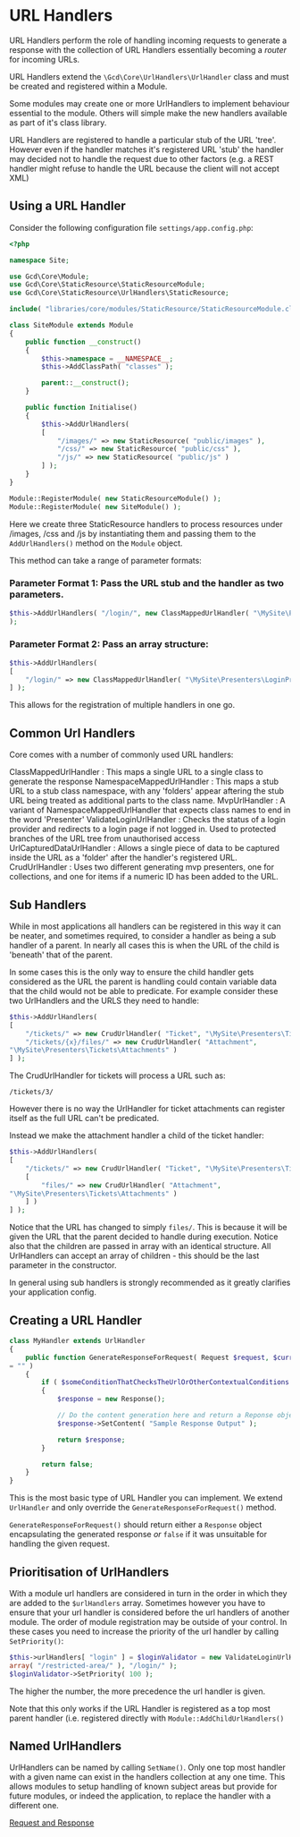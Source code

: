 URL Handlers
===

URL Handlers perform the role of handling incoming requests to generate a response with the collection of
URL Handlers essentially becoming a *router* for incoming URLs.

URL Handlers extend the `\Gcd\Core\UrlHandlers\UrlHandler` class and must be created and registered
within a Module.

Some modules may create one or more UrlHandlers to implement behaviour essential to the module.
Others will simple make the new handlers available as part of it's class library.

URL Handlers are registered to handle a particular stub of the URL 'tree'. However even if the
handler matches it's registered URL 'stub' the handler may decided not to handle the request due to
other factors (e.g. a REST handler might refuse to handle the URL because the client will not accept
XML)

## Using a URL Handler

Consider the following configuration file `settings/app.config.php`:

~~~ php
<?php

namespace Site;

use Gcd\Core\Module;
use Gcd\Core\StaticResource\StaticResourceModule;
use Gcd\Core\StaticResource\UrlHandlers\StaticResource;

include( "libraries/core/modules/StaticResource/StaticResourceModule.class.php" );

class SiteModule extends Module
{
	public function __construct()
	{
		$this->namespace = __NAMESPACE__;
		$this->AddClassPath( "classes" );

		parent::__construct();
	}

	public function Initialise()
	{
		$this->AddUrlHandlers(
		[
			"/images/" => new StaticResource( "public/images" ),
			"/css/" => new StaticResource( "public/css" ),
			"/js/" => new StaticResource( "public/js" )
		] );
	}
}

Module::RegisterModule( new StaticResourceModule() );
Module::RegisterModule( new SiteModule() );
~~~

Here we create three StaticResource handlers to process resources under /images, /css and /js by
instantiating them and passing them to the `AddUrlHandlers()` method on the `Module` object.

This method can take a range of parameter formats:

### Parameter Format 1: Pass the URL stub and the handler as two parameters.

~~~ php
$this->AddUrlHandlers( "/login/", new ClassMappedUrlHandler( "\MySite\Presenters\LoginPresenter" )
);
~~~

### Parameter Format 2: Pass an array structure:

~~~ php
$this->AddUrlHandlers(
[
	"/login/" => new ClassMappedUrlHandler( "\MySite\Presenters\LoginPresenter" )
] );
~~~

This allows for the registration of multiple handlers in one go.

## Common Url Handlers

Core comes with a number of commonly used URL handlers:

ClassMappedUrlHandler
:	This maps a single URL to a single class to generate the response
NamespaceMappedUrlHandler
:	This maps a stub URL to a stub class namespace, with any 'folders' appear aftering the stub URL being treated as
	additional parts to the class name.
MvpUrlHandler
:	A variant of NamespaceMappedUrlHandler that expects class names to end in the word 'Presenter'
ValidateLoginUrlHandler
:	Checks the status of a login provider and redirects to a login page if not logged in. Used to protected branches
	of the URL tree from unauthorised access
UrlCapturedDataUrlHandler
:	Allows a single piece of data to be captured inside the URL as a 'folder' after the handler's registered URL.
CrudUrlHandler
:	Uses two different generating mvp presenters, one for collections, and one for items if a numeric ID has been
	added to the URL.

## Sub Handlers

While in most applications all handlers can be registered in this way it can be neater, and
sometimes required, to consider a handler as being a sub handler of a parent. In nearly all cases
this is when the URL of the child is 'beneath' that of the parent.

In some cases this is the only way to ensure the child handler gets considered as the URL the parent
is handling could contain variable data that the child would not be able to predicate. For example
consider these two UrlHandlers and the URLS they need to handle:

~~~ php
$this->AddUrlHandlers(
[
	"/tickets/" => new CrudUrlHandler( "Ticket", "\MySite\Presenters\Tickets" ),
	"/tickets/{x}/files/" => new CrudUrlHandler( "Attachment",
"\MySite\Presenters\Tickets\Attachments" )
] );
~~~

The CrudUrlHandler for tickets will process a URL such as:

`/tickets/3/`

However there is no way the UrlHandler for ticket attachments can register itself as the full URL
can't be predicated.

Instead we make the attachment handler a child of the ticket handler:

~~~ php
$this->AddUrlHandlers(
[
	"/tickets/" => new CrudUrlHandler( "Ticket", "\MySite\Presenters\Tickets", "", [],
	[
		"files/" => new CrudUrlHandler( "Attachment",
"\MySite\Presenters\Tickets\Attachments" )
	] )
] );
~~~

Notice that the URL has changed to simply `files/`. This is because it will be given the URL that
the parent decided to handle during execution. Notice also that the children are passed in array
with an identical structure. All UrlHandlers can accept an array of children - this should be the
last parameter in the constructor.

In general using sub handlers is strongly recommended as it greatly clarifies your application
config.

## Creating a URL Handler

~~~ php
class MyHandler extends UrlHandler
{
	public function GenerateResponseForRequest( Request $request, $currentUrlFragment
= "" )
	{
		if ( $someConditionThatChecksTheUrlOrOtherContextualConditions )
		{
			$response = new Response();

			// Do the content generation here and return a Reponse object:
			$response->SetContent( "Sample Response Output" );

			return $response;
		}

		return false;
	}
}
~~~

This is the most basic type of URL Handler you can implement. We extend
`UrlHandler` and only override the `GenerateResponseForRequest()` method.

`GenerateResponseForRequest()` should return either a `Response` object encapsulating the generated
response *or* `false` if it was unsuitable for handling the given request.

## Prioritisation of UrlHandlers

With a module url handlers are considered in turn in the order in which they are added to the
`$urlHandlers` array. Sometimes however you have to ensure that your url handler is considered
before the url handlers of another module. The order of module registration may be outside of your
control. In these cases you need to increase the priority of the url handler by calling
`SetPriority()`:

~~~ php
$this->urlHandlers[ "login" ] = $loginValidator = new ValidateLoginUrlHandler( new SiteLogin(),
array( "/restricted-area/" ), "/login/" );
$loginValidator->SetPriority( 100 );
~~~

The higher the number, the more precedence the url handler is given.

Note that this only works if the URL Handler is registered as a top most parent handler (i.e.
registered directly with `Module::AddChildUrlHandlers()`

## Named UrlHandlers

UrlHandlers can be named by calling `SetName()`. Only one top most handler with a given name can
exist in the
handlers collection at any one time. This allows modules to setup handling of known subject areas
but provide for future modules, or indeed the application, to replace the handler with a different
one.

[Request and Response](request-and-response)